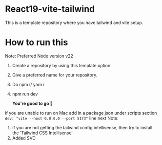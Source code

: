 # React19-vite-tailwind
This is a template repository where you have tailwind and vite setup.


# How to run this 
  Note: Preferred Node version v22
1. Create a repository by using this template option.
2. Give a preferred name for your repository.
3. Do npm i/ yarn i
4. npm run dev
   
    **You're good to go 🚀**

if you are unable to run on Mac add in a package.json under scripts section ```dev: "vite --host 0.0.0.0 --port 5173"``` line next 
Note: 
1. if you are not getting the tailwind config intellisense, then try to install the 'Tailwind CSS Intellisense'
2. Added SVC

